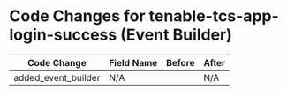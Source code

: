 # Code Changes for tenable-tcs-app-login-success (Event Builder)

| Code Change | Field Name | Before | After |
|-------------|------------|--------|-------|
| added_event_builder | N/A |  | N/A |
